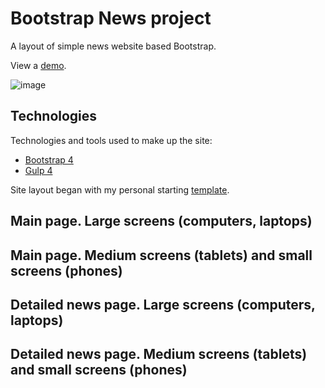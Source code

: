 # Bootstrap News project
A layout of simple news website based Bootstrap.

View a <a href="https://igor-muram.github.io/bootstrap-news/index.html" target="_blank">demo</a>. 

![image](https://user-images.githubusercontent.com/54866075/132954830-622e1e5a-a3de-4860-af91-bda0dd7dbcbf.png)

## Technologies

Technologies and tools used to make up the site:

* <a href="https://bootstrap-4.ru" target="_blank">Bootstrap 4</a>
* <a href="https://gulpjs.com" target="_blank">Gulp 4</a>

Site layout began with my personal starting <a href="https://igor-muram.github.io/webtemplate/index.html" target="_blank">template</a>.

## Main page. Large screens (computers, laptops)



## Main page. Medium screens (tablets) and small screens (phones)



## Detailed news page. Large screens (computers, laptops)



## Detailed news page. Medium screens (tablets) and small screens (phones)

